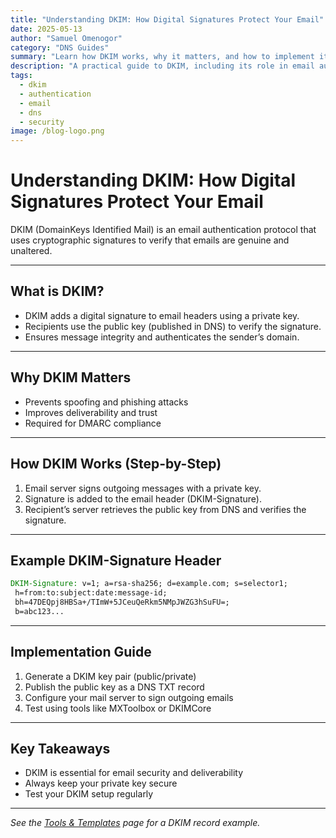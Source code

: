 ```yaml
---
title: "Understanding DKIM: How Digital Signatures Protect Your Email"
date: 2025-05-13
author: "Samuel Omenogor"
category: "DNS Guides"
summary: "Learn how DKIM works, why it matters, and how to implement it to ensure email authenticity and security."
description: "A practical guide to DKIM, including its role in email authentication, how digital signatures work, and step-by-step setup instructions."
tags:
  - dkim
  - authentication
  - email
  - dns
  - security
image: /blog-logo.png
---
```


# Understanding DKIM: How Digital Signatures Protect Your Email

DKIM (DomainKeys Identified Mail) is an email authentication protocol that uses cryptographic signatures to verify that emails are genuine and unaltered.

---

## What is DKIM?
- DKIM adds a digital signature to email headers using a private key.
- Recipients use the public key (published in DNS) to verify the signature.
- Ensures message integrity and authenticates the sender’s domain.

---

## Why DKIM Matters
- Prevents spoofing and phishing attacks
- Improves deliverability and trust
- Required for DMARC compliance

---

## How DKIM Works (Step-by-Step)
1. Email server signs outgoing messages with a private key.
2. Signature is added to the email header (DKIM-Signature).
3. Recipient’s server retrieves the public key from DNS and verifies the signature.

---

## Example DKIM-Signature Header
```eml
DKIM-Signature: v=1; a=rsa-sha256; d=example.com; s=selector1;
 h=from:to:subject:date:message-id;
 bh=47DEQpj8HBSa+/TImW+5JCeuQeRkm5NMpJWZG3hSuFU=;
 b=abc123...
```

---

## Implementation Guide
1. Generate a DKIM key pair (public/private)
2. Publish the public key as a DNS TXT record
3. Configure your mail server to sign outgoing emails
4. Test using tools like MXToolbox or DKIMCore

---

## Key Takeaways
- DKIM is essential for email security and deliverability
- Always keep your private key secure
- Test your DKIM setup regularly

---

*See the [Tools & Templates](../tools-and-templates.md) page for a DKIM record example.*
